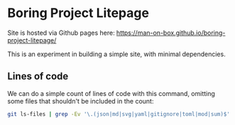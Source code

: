 # Boring Project Litepage

Site is hosted via Github pages here: https://man-on-box.github.io/boring-project-litepage/

This is an experiment in building a simple site, with minimal dependencies.

## Lines of code

We can do a simple count of lines of code with this command, omitting some files that shouldn't be included in the count:

```bash
git ls-files | grep -Ev '\.(json|md|svg|yaml|gitignore|toml|mod|sum)$' | xargs wc -l
```
